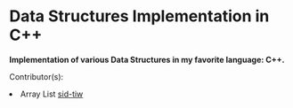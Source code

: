 # Data Structures Implementation in C++

**Implementation of various Data Structures in my favorite language: C++.**

Contributor(s): 
    <li> Array List [sid-tiw](https://github.com/sid-tiw)
